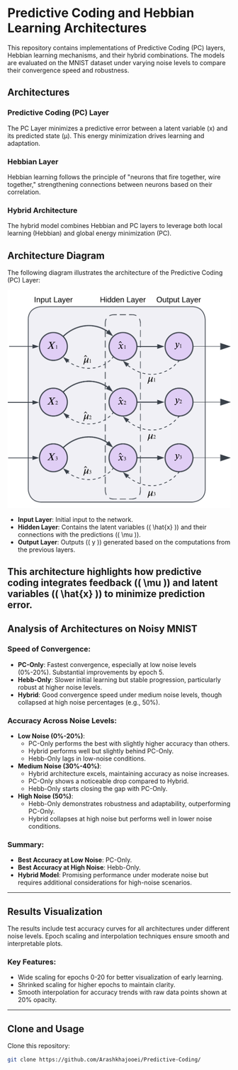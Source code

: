 # Predictive Coding and Hebbian Learning Architectures

This repository contains implementations of Predictive Coding (PC) layers, Hebbian learning mechanisms, and their hybrid combinations. The models are evaluated on the MNIST dataset under varying noise levels to compare their convergence speed and robustness.

## Architectures

### Predictive Coding (PC) Layer
The PC Layer minimizes a predictive error between a latent variable (x) and its predicted state (μ). This energy minimization drives learning and adaptation.

### Hebbian Layer
Hebbian learning follows the principle of "neurons that fire together, wire together," strengthening connections between neurons based on their correlation.

### Hybrid Architecture
The hybrid model combines Hebbian and PC layers to leverage both local learning (Hebbian) and global energy minimization (PC).
## Architecture Diagram

The following diagram illustrates the architecture of the Predictive Coding (PC) Layer:

<img src="architecture.png" alt="PC Layer Architecture" width="600">

- **Input Layer**: Initial input to the network.
- **Hidden Layer**: Contains the latent variables (\( \hat{x} \)) and their connections with the predictions (\( \mu \)).
- **Output Layer**: Outputs (\( y \)) generated based on the computations from the previous layers.

This architecture highlights how predictive coding integrates feedback (\( \mu \)) and latent variables (\( \hat{x} \)) to minimize prediction error.
---

## Analysis of Architectures on Noisy MNIST

### Speed of Convergence:
- **PC-Only**: Fastest convergence, especially at low noise levels (0%-20%). Substantial improvements by epoch 5.
- **Hebb-Only**: Slower initial learning but stable progression, particularly robust at higher noise levels.
- **Hybrid**: Good convergence speed under medium noise levels, though collapsed at high noise percentages (e.g., 50%).

### Accuracy Across Noise Levels:
- **Low Noise (0%-20%)**:
  - PC-Only performs the best with slightly higher accuracy than others.
  - Hybrid performs well but slightly behind PC-Only.
  - Hebb-Only lags in low-noise conditions.
- **Medium Noise (30%-40%)**:
  - Hybrid architecture excels, maintaining accuracy as noise increases.
  - PC-Only shows a noticeable drop compared to Hybrid.
  - Hebb-Only starts closing the gap with PC-Only.
- **High Noise (50%)**:
  - Hebb-Only demonstrates robustness and adaptability, outperforming PC-Only.
  - Hybrid collapses at high noise but performs well in lower noise conditions.

### Summary:
- **Best Accuracy at Low Noise**: PC-Only.
- **Best Accuracy at High Noise**: Hebb-Only.
- **Hybrid Model**: Promising performance under moderate noise but requires additional considerations for high-noise scenarios.

---

## Results Visualization
The results include test accuracy curves for all architectures under different noise levels. Epoch scaling and interpolation techniques ensure smooth and interpretable plots.

### Key Features:
- Wide scaling for epochs 0-20 for better visualization of early learning.
- Shrinked scaling for higher epochs to maintain clarity.
- Smooth interpolation for accuracy trends with raw data points shown at 20% opacity.

---

## Clone and Usage

Clone this repository:
```bash
git clone https://github.com/Arashkhajooei/Predictive-Coding/
